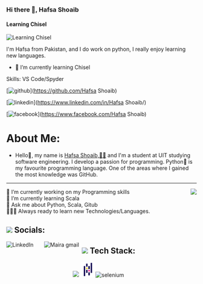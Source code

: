### Hi there 👋, Hafsa Shoaib
#### Learning Chisel
![Learning Chisel](https://forkdrop.io/images/article/github-banner@0,5x.png)

I'm Hafsa from Pakistan, and I do work on python, I really enjoy learning new languages.
- 🌱 I’m currently learning Chisel 

Skills: VS Code/Spyder
 
[<img src='https://cdn.jsdelivr.net/npm/simple-icons@3.0.1/icons/github.svg' alt='github' height='30'>](https://github.com/Hafsa Shoaib) 

[<img src='https://cdn.jsdelivr.net/npm/simple-icons@3.0.1/icons/linkedin.svg' alt='linkedin' height='30'>](https://www.linkedin.com/in/Hafsa Shoaib/)  

[<img src='https://cdn.jsdelivr.net/npm/simple-icons@3.0.1/icons/facebook.svg' alt='facebook' height='30'>](https://www.facebook.com/Hafsa Shoaib)  

# About Me:

- Hello🤍, my name is <a href="https://www.linkedin.com/in/hafsa-shoaib-39ba42250/" target="blank">Hafsa Shoaib,👨‍💻</a> and I'm a student at UIT studying software engineering. I develop a passion for programming. Python🐍 is my favourite programming language. One of the areas where I gained the most knowledge was GitHub.
------
<img align='right' src='profile-3d-contrib/profile-night-green.svg' height=200>
🔭 I’m currently working on my Programming skills <br>🌱 I’m currently learning Scala<br>💬 Ask me about Python, Scala, Gitub<br>👨🏼‍💻 Always ready to learn new Technologies/Languages.<br>


## <img src='.github/workflows/tech.gif' height=60/> Socials:
<div>
 <a href="https://www.linkedin.com/in/hafsa-shoaib-39ba42250/" ><img align="left" alt="LinkedIn" height="30px" width="100px" src="https://img.shields.io/badge/Linkedin-0A66C2?style=for-the-badge&logo=Linkedin&logoColor=white" /></a>
<a href="hafsashoaib989@gmail.com"><img align="left" alt="Maira gmail" height="30px" width="100px" src="https://img.shields.io/badge/Gmail-EA4335?style=for-the-badge&logo=Gmail&logoColor=white" /></a></div>

## <img src='.github/workflows/tech.gif' height=60/> Tech Stack:
<div align='center'>
<img src="https://skillicons.dev/icons?i=git,css,html,django,flask,py,sqlite,scala,qt,bootstrap,js" />
<img src="https://raw.githubusercontent.com/devicons/devicon/2ae2a900d2f041da66e950e4d48052658d850630/icons/pandas/pandas-original.svg" alt="pandas" width="40" height="40"/><img src="https://raw.githubusercontent.com/detain/svg-logos/780f25886640cef088af994181646db2f6b1a3f8/svg/selenium-logo.svg" alt="selenium" width="40" height="40"/>
</div>






